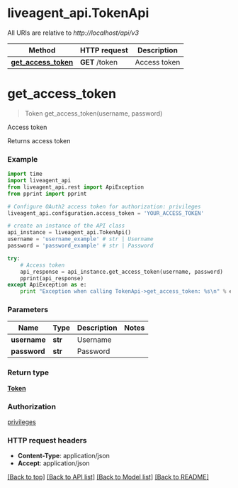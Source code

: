 # liveagent_api.TokenApi

All URIs are relative to *http://localhost/api/v3*

Method | HTTP request | Description
------------- | ------------- | -------------
[**get_access_token**](TokenApi.md#get_access_token) | **GET** /token | Access token


# **get_access_token**
> Token get_access_token(username, password)

Access token

Returns access token

### Example 
```python
import time
import liveagent_api
from liveagent_api.rest import ApiException
from pprint import pprint

# Configure OAuth2 access token for authorization: privileges
liveagent_api.configuration.access_token = 'YOUR_ACCESS_TOKEN'

# create an instance of the API class
api_instance = liveagent_api.TokenApi()
username = 'username_example' # str | Username
password = 'password_example' # str | Password

try: 
    # Access token
    api_response = api_instance.get_access_token(username, password)
    pprint(api_response)
except ApiException as e:
    print "Exception when calling TokenApi->get_access_token: %s\n" % e
```

### Parameters

Name | Type | Description  | Notes
------------- | ------------- | ------------- | -------------
 **username** | **str**| Username | 
 **password** | **str**| Password | 

### Return type

[**Token**](Token.md)

### Authorization

[privileges](../README.md#privileges)

### HTTP request headers

 - **Content-Type**: application/json
 - **Accept**: application/json

[[Back to top]](#) [[Back to API list]](../README.md#documentation-for-api-endpoints) [[Back to Model list]](../README.md#documentation-for-models) [[Back to README]](../README.md)

